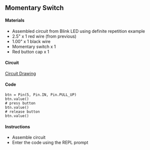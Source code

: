 ## Momentary Switch

#### Materials
 - Assembled circuit from Blink LED using definite repetition example
 - 2.5" x 1 red wire (from previous)
 - 1.00" x 1 black wire
 - Momentary switch x 1
 - Red button cap x 1

#### Circuit
[Circuit Drawing](lesson01-09.pdf)

#### Code
```
btn = Pin(5, Pin.IN, Pin.PULL_UP)
btn.value()
# press button
btn.value()
# release button
btn.value()
```

#### Instructions
 - Assemble circuit
 - Enter the code using the REPL prompt
